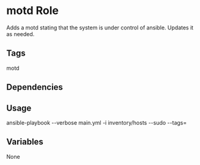 # motd Role

Adds a motd stating that the system is under control of ansible.  Updates it as needed.

## Tags

motd

## Dependencies



## Usage

ansible-playbook --verbose main.yml -i inventory/hosts --sudo --tags=

## Variables

None
